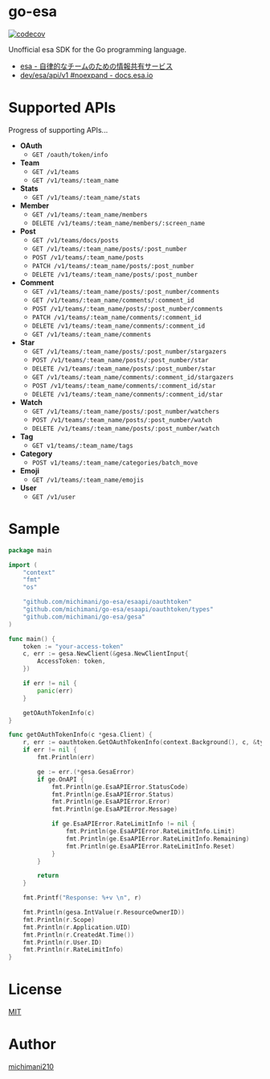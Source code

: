 go-esa
===

[![codecov](https://codecov.io/gh/michimani/go-esa/branch/main/graph/badge.svg?token=JL9T8F4GBX)](https://codecov.io/gh/michimani/go-esa)  

Unofficial esa SDK for the Go programming language.

- [esa - 自律的なチームのための情報共有サービス](https://esa.io/)
- [dev/esa/api/v1 #noexpand - docs.esa.io](https://docs.esa.io/posts/102)

# Supported APIs

Progress of supporting APIs...

- **OAuth**
  - `GET /oauth/token/info`
- **Team**
  - `GET /v1/teams`
  - `GET /v1/teams/:team_name`
- **Stats**
  - `GET /v1/teams/:team_name/stats`
- **Member**
  - `GET /v1/teams/:team_name/members`
  - `DELETE /v1/teams/:team_name/members/:screen_name`
- **Post**
  - `GET /v1/teams/docs/posts`
  - `GET /v1/teams/:team_name/posts/:post_number`
  - `POST /v1/teams/:team_name/posts`
  - `PATCH /v1/teams/:team_name/posts/:post_number`
  - `DELETE /v1/teams/:team_name/posts/:post_number`
- **Comment**
  - `GET /v1/teams/:team_name/posts/:post_number/comments`
  - `GET /v1/teams/:team_name/comments/:comment_id`
  - `POST /v1/teams/:team_name/posts/:post_number/comments`
  - `PATCH /v1/teams/:team_name/comments/:comment_id`
  - `DELETE /v1/teams/:team_name/comments/:comment_id`
  - `GET /v1/teams/:team_name/comments`
- **Star**
  - `GET /v1/teams/:team_name/posts/:post_number/stargazers`
  - `POST /v1/teams/:team_name/posts/:post_number/star`
  - `DELETE /v1/teams/:team_name/posts/:post_number/star`
  - `GET /v1/teams/:team_name/comments/:comment_id/stargazers`
  - `POST /v1/teams/:team_name/comments/:comment_id/star`
  - `DELETE /v1/teams/:team_name/comments/:comment_id/star`
- **Watch**
  - `GET /v1/teams/:team_name/posts/:post_number/watchers`
  - `POST /v1/teams/:team_name/posts/:post_number/watch`
  - `DELETE /v1/teams/:team_name/posts/:post_number/watch`
- **Tag**
  - `GET v1/teams/:team_name/tags`
- **Category**
  - `POST v1/teams/:team_name/categories/batch_move`
- **Emoji**
  - `GET /v1/teams/:team_name/emojis`
- **User**
  - `GET /v1/user`

# Sample

```go
package main

import (
	"context"
	"fmt"
	"os"

	"github.com/michimani/go-esa/esaapi/oauthtoken"
	"github.com/michimani/go-esa/esaapi/oauthtoken/types"
	"github.com/michimani/go-esa/gesa"
)

func main() {
	token := "your-access-token"
	c, err := gesa.NewClient(&gesa.NewClientInput{
		AccessToken: token,
	})

	if err != nil {
		panic(err)
	}

	getOAuthTokenInfo(c)
}

func getOAuthTokenInfo(c *gesa.Client) {
	r, err := oauthtoken.GetOAuthTokenInfo(context.Background(), c, &types.GetOAuthTokenInfoInput{})
	if err != nil {
		fmt.Println(err)

		ge := err.(*gesa.GesaError)
		if ge.OnAPI {
			fmt.Println(ge.EsaAPIError.StatusCode)
			fmt.Println(ge.EsaAPIError.Status)
			fmt.Println(ge.EsaAPIError.Error)
			fmt.Println(ge.EsaAPIError.Message)

			if ge.EsaAPIError.RateLimitInfo != nil {
				fmt.Println(ge.EsaAPIError.RateLimitInfo.Limit)
				fmt.Println(ge.EsaAPIError.RateLimitInfo.Remaining)
				fmt.Println(ge.EsaAPIError.RateLimitInfo.Reset)
			}
		}

		return
	}

	fmt.Printf("Response: %+v \n", r)

	fmt.Println(gesa.IntValue(r.ResourceOwnerID))
	fmt.Println(r.Scope)
	fmt.Println(r.Application.UID)
	fmt.Println(r.CreatedAt.Time())
	fmt.Println(r.User.ID)
	fmt.Println(r.RateLimitInfo)
}
```

# License

[MIT](https://github.com/michimani/go-esa/blob/main/LICENSE)

# Author

[michimani210](https://twitter.com/michimani210)

